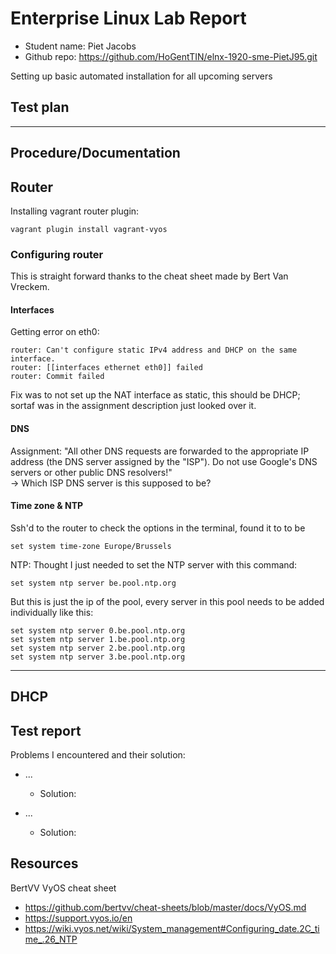 # Enterprise Linux Lab Report

- Student name: Piet Jacobs
- Github repo: <https://github.com/HoGentTIN/elnx-1920-sme-PietJ95.git>

Setting up basic automated installation for all upcoming servers

## Test plan

---
## Procedure/Documentation
## Router
Installing vagrant router plugin:

    vagrant plugin install vagrant-vyos

### Configuring router
This is straight forward thanks to the cheat sheet made by Bert Van Vreckem.  

#### Interfaces
Getting error on eth0:

    router: Can't configure static IPv4 address and DHCP on the same interface.
    router: [[interfaces ethernet eth0]] failed
    router: Commit failed
Fix was to not set up the NAT interface as static, this should be DHCP; sortaf was in the assignment description just looked over it.


#### DNS
Assignment: 
"All other DNS requests are forwarded to the appropriate IP address (the DNS server assigned by the "ISP"). Do not use Google's DNS servers or other public DNS resolvers!"  
-> Which ISP DNS server is this supposed to be?

#### Time zone & NTP
Ssh'd to the router to check the options in the terminal, found it to to be

    set system time-zone Europe/Brussels

NTP:
Thought I just needed to set the NTP server with this command:

    set system ntp server be.pool.ntp.org

But this is just the ip of the pool, every server in this pool needs to be added individually like this:

    set system ntp server 0.be.pool.ntp.org
    set system ntp server 1.be.pool.ntp.org
    set system ntp server 2.be.pool.ntp.org
    set system ntp server 3.be.pool.ntp.org
---
## DHCP


## Test report

Problems I encountered and their solution:  
- ...
    - Solution:  
    

- ...
    - Solution:   
    
## Resources
BertVV VyOS cheat sheet
- https://github.com/bertvv/cheat-sheets/blob/master/docs/VyOS.md
- https://support.vyos.io/en
- https://wiki.vyos.net/wiki/System_management#Configuring_date.2C_time_.26_NTP